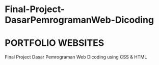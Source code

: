 # Final-Project-DasarPemrogramanWeb-Dicoding
# PORTFOLIO WEBSITES
Final Project Dasar Pemrograman Web Dicoding
using CSS & HTML

